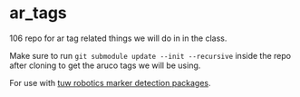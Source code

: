 # ar_tags

106 repo for ar tag related things we will do in in the class.

Make sure to run
`git submodule update --init --recursive`
inside the repo after cloning to get the aruco tags we will be using.

For use with [tuw robotics marker detection packages](https://github.com/tuw-robotics/tuw_marker_detection).
